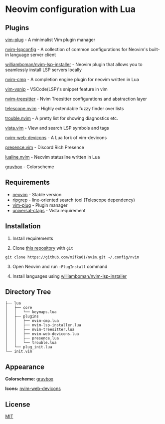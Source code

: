 # Neovim configuration with Lua

## Plugins

[vim-plug](https://github.com/junegunn/vim-plug) -  A minimalist Vim plugin manager

[nvim-lspconfig](https://github.com/neovim/nvim-lspconfig) - A collection of common configurations for Neovim's built-in language server client

[williamboman/nvim-lsp-installer](https://github.com/williamboman/nvim-lsp-installer) - Neovim plugin that allows you to seamlessly install LSP servers locally

[nvim-cmp](https://github.com/hrsh7th/nvim-cmp) - A completion engine plugin for neovim written in Lua

[vim-vsnip](https://github.com/hrsh7th/vim-vsnip) - VSCode(LSP)'s snippet feature in vim

[nvim-treesitter](https://github.com/nvim-treesitter/nvim-treesitter) - Nvim Treesitter configurations and abstraction layer

[telescope.nvim](https://github.com/nvim-treesitter/nvim-treesitter) - Highly extendable fuzzy finder over lists

[trouble.nvim](https://github.com/folke/trouble.nvim) - A pretty list for showing diagnostics etc.

[vista.vim](https://github.com/liuchengxu/vista.vim) - View and search LSP symbols and tags

[nvim-web-devicons](https://github.com/kyazdani42/nvim-web-devicons) - A Lua fork of vim-devicons

[presence.vim](https://github.com/andweeb/presence.nvim) - Discord Rich Presence

[lualine.nvim](https://github.com/nvim-lualine/lualine.nvim) - Neovim statusline written in Lua

[gruvbox](https://github.com/morhetz/gruvbox) - Colorscheme

## Requirements

- [neovim](https://github.com/neovim/neovim) - Stable version
- [ripgrep](https://github.com/BurntSushi/ripgrep) - line-oriented search tool (Telescope dependency)
- [vim-plug](https://github.com/junegunn/vim-plug) - Plugin manager
- [universal-ctags](https://github.com/universal-ctags/ctags) - Vista requirement

## Installation

1. Install requirements

2. Clone [this repository](https://github.com/mifka01/nvim) with `git`

```term
git clone https://github.com/mifka01/nvim.git ~/.config/nvim
```

3. Open Neovim and run `:PlugInstall` command

4. Install languages using [williamboman/nvim-lsp-installer](https://github.com/williamboman/nvim-lsp-installer)



## Directory Tree

```
├── lua
│   ├── core
│   │   └── keymaps.lua
│   ├── plugins
│   │   ├── nvim-cmp.lua
│   │   ├── nvim-lsp-installer.lua
│   │   ├── nvim-treesitter.lua
│   │   ├── nvim-web-devicons.lua
│   │   ├── presence.lua
│   │   └── trouble.lua
│   └── plug_init.lua
└── init.vim
```

## Appearance

**Colorscheme:** [gruvbox](https://github.com/morhetz/gruvbox)

**Icons:** [nvim-web-devicons](https://github.com/kyazdani42/nvim-web-devicons)

## License
[MIT](https://choosealicense.com/licenses/mit/)

